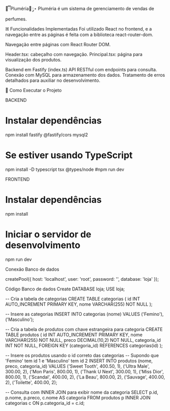 🤍ྀིPluméria🎀༘⋆
Pluméria é um sistema de gerenciamento de vendas de perfumes.

ꕤ Funcionalidades Implementadas
Foi utilizado React no frontend, e a navegação entre as páginas é feita com a biblioteca react-router-dom.

Navegação entre páginas com React Router DOM.


Header.tsx: cabeçalho com navegação.
Principal.tsx: página para visualização dos produtos.

Backend em Fastify (index.ts)
API RESTful com endpoints para consulta. Conexão com MySQL para armazenamento dos dados. Tratamento de erros detalhados para auxiliar no desenvolvimento.

🎀 Como Executar o Projeto

BACKEND
# Instalar dependências
npm install fastify @fastify/cors mysql2

# Se estiver usando TypeScript
npm install -D typescript tsx @types/node
#npm run dev

FRONTEND
# Instalar dependências
npm install

# Iniciar o servidor de desenvolvimento
npm run dev

Conexão Banco de dados

createPool({
  host: 'localhost',
  user: 'root',
  password: '',
  database: 'loja'
});

Código Banco de dados
Create DATABASE loja;
USE loja;

-- Cria a tabela de categorias
CREATE TABLE categorias (
  id INT AUTO_INCREMENT PRIMARY KEY,
  nome VARCHAR(255) NOT NULL
);

-- Insere as categorias
INSERT INTO categorias (nome) VALUES
('Femino'),
('Masculino');

-- Cria a tabela de produtos com chave estrangeira para categoria
CREATE TABLE produtos (
  id INT AUTO_INCREMENT PRIMARY KEY,
  nome VARCHAR(255) NOT NULL,
  preco DECIMAL(10,2) NOT NULL,
  categoria_id INT NOT NULL,
  FOREIGN KEY (categoria_id) REFERENCES categorias(id)
);

-- Insere os produtos usando o id correto das categorias
-- Supondo que 'Femino' tem id 1 e 'Masculino' tem id 2
INSERT INTO produtos (nome, preco, categoria_id) VALUES
('Sweet Tooth', 400.50, 1),
('Ultra Male', 300.00, 2),
('Mon Paris', 800.00, 1),
('Thank U Next', 300.00, 1),
('Miss Dior', 800.00, 1),
('Scandal', 400.00, 2),
('La Beau', 800.00, 2),
('Sauvage', 400.00, 2),
('Toilette', 400.00, 2);

-- Consulta com INNER JOIN para exibir nome da categoria
SELECT 
  p.id,
  p.nome,
  p.preco,
  c.nome AS categoria
FROM produtos p
INNER JOIN categorias c ON p.categoria_id = c.id;




